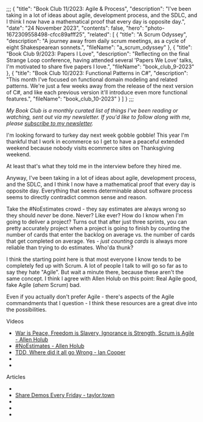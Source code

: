 ;;;
{
	"title": "Book Club 11/2023: Agile & Process",
	"description": "I've been taking in a lot of ideas about agile, development process, and the SDLC, and I think I now have a mathematical proof that every day is opposite day.",
	"date": "24 November 2023",
	"contents": false,
	"hero": "photo-1672309558498-cfcc89afff25",
    "related": [
		{ "title": "A Scrum Odyssey", "description": "A journey away from daily scrum meetings, as a cycle of eight Shakespearean sonnets.", "fileName": "a_scrum_odyssey" },
		{ "title": "Book Club 9/2023: Papers I Love", "description": "Reflecting on the final Strange Loop conference, having attended several 'Papers We Love' talks, I'm motivated to share five papers I love.", "fileName": "book_club_9-2023" },
		{ "title": "Book Club 10/2023: Functional Patterns in C#", "description": "This month I've focused on functional domain modeling and related patterns. We're just a few weeks away from the release of the next version of C#, and like each previous version it'll introduce even more functional features.", "fileName": "book_club_10-2023" }
    ]
}
;;;

_My Book Club is a monthly curated list of things I've been reading or watching, sent out via my newsletter. If you'd like to follow along with me, please [subscribe to my newsletter](https://buttondown.email/ianwold)._

I'm looking forward to turkey day next week gobble gobble! This year I'm thankful that I work in ecommerce so I get to have a peaceful extended weekend because nobody visits ecommerce sites on Thanksgiving weekend.

At least that's what they told me in the interview before they hired me.

Anyway, I've been taking in a lot of ideas about agile, development process, and the SDLC, and I think I now have a mathematical proof that every day is opposite day. Everything that seems determinable about software process seems to directly contradict common sense and reason.

Take the #NoEstimates crowd - they say estimates are always wrong so they should _never_ be done. Never? Like ever? How do I know when I'm going to deliver a project? Turns out that after just three sprints, you can pretty accurately project when a project is going to finish by counting the number of cards that enter the backlog on average vs. the number of cards that get completed on average. Yes - _just counting cards_ is always more reliable than trying to do estimates. Who'da thunk?

I think the starting point here is that most everyone I know tends to be completely fed up with Scrum. A lot of people I talk to will go so far as to say they hate "Agile". But wait a minute there, because these aren't the same concept. I think I agree with Allen Holub on this point: Real Agile good, fake Agile (_ahem_ Scrum) bad.

Even if you actually don't prefer Agile - there's aspects of the Agile commandments that I question - I think these resources are a great dive into the possibilities.

Videos

* [War is Peace, Freedom is Slavery, Ignorance is Strength, Scrum is Agile - Allen Holub](https://www.youtube.com/watch?v=WFbvJ0dVlHk)
* [#NoEstimates - Allen Holub](https://www.youtube.com/watch?v=QVBlnCTu9Ms)
* [TDD, Where did it all go Wrong - Ian Cooper](https://www.youtube.com/watch?v=EZ05e7EMOLM)
* 
* 

Articles

* 
* [Share Demos Every Friday - taylor.town](https://taylor.town/friday-demos)
* 
* 
* 

